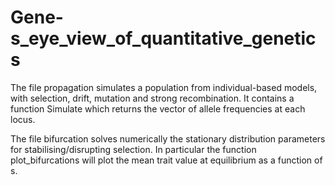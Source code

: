 # Gene-s_eye_view_of_quantitative_genetics

The file propagation simulates a population from individual-based models, with selection, drift, mutation and strong recombination. It contains a function Simulate which returns the vector of allele frequencies at each locus.

The file bifurcation solves numerically the stationary distribution parameters for stabilising/disrupting selection. In particular the function plot_bifurcations will plot the mean trait value at equilibrium as a function of s.
